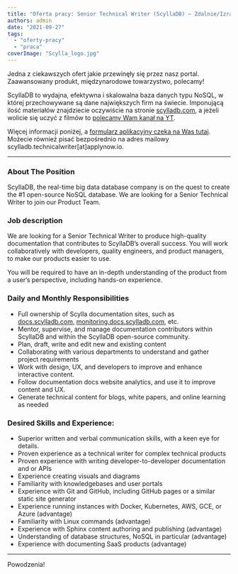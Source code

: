 ```yaml
---
title: "Oferta pracy: Senior Technical Writer (ScyllaDB) – Zdalnie/Izrael"
authors: admin
date: "2021-09-27"
tags:
  - "oferty-pracy"
  - "praca"
coverImage: "Scylla_logo.jpg"
---
```


Jedna z ciekawszych ofert jakie przewinęły się przez nasz portal. Zaawansowany
produkt, międzynarodowe towarzystwo, polecamy!

<!--truncate-->

ScyllaDB to wydajna, efektywna i skalowalna baza danych typu NoSQL, w której
przechowywane są dane największych firm na świecie. Imponującą ilość materiałów
znajdziecie oczywiście na stronie [scylladb.com](https://www.scylladb.com), a
jeżeli wolicie się uczyć z filmów to
[polecamy Wam kanał na YT](https://www.youtube.com/channel/UC7fDHfQDRiQ9Nn0tFf33jeQ).

Więcej informacji poniżej, a
[formularz aplikacyjny czeka na Was tutaj](https://www.scylladb.com/company/careers/co/product-management/57.423/senior-technical-writer/all/).
Możecie również pisać bezpośrednio na adres mailowy
scylladb.technicalwriter\[at\]applynow.io.

---

### About The Position

ScyllaDB, the real-time big data database company is on the quest to create the
#1 open-source NoSQL database. We are looking for a Senior Technical Writer to
join our Product Team.

### Job description

We are looking for a Senior Technical Writer to produce high-quality
documentation that contributes to ScyllaDB’s overall success. You will work
collaboratively with developers, quality engineers, and product managers, to
make our products easier to use.

You will be required to have an in-depth understanding of the product from a
user’s perspective, including hands-on experience.

### Daily and Monthly Responsibilities

- Full ownership of Scylla documentation sites, such as
  [docs.scylladb.com](https://docs.scylladb.com/),
  [monitoring.docs.scylladb.com](https://monitoring.docs.scylladb.com), etc.
- Mentor, supervise, and manage documentation contributors within ScyllaDB and
  within the ScyllaDB open-source community.
- Plan, draft, write and edit new and existing content
- Collaborating with various departments to understand and gather project
  requirements
- Work with design, UX, and developers to improve and enhance interactive
  content.
- Follow documentation docs website analytics, and use it to improve content and
  UX.
- Generate technical content for blogs, white papers, and online learning as
  needed

### Desired Skills and Experience:

- Superior written and verbal communication skills, with a keen eye for details.
- Proven experience as a technical writer for complex technical products
- Proven experience with writing developer-to-developer documentation and or
  APIs
- Experience creating visuals and diagrams
- Familiarity with knowledgebases and user portals
- Experience with Git and GitHub, including GitHub pages or a similar static
  site generator
- Experience running instances with Docker, Kubernetes, AWS, GCE, or Azure
  (advantage)
- Familiarity with Linux commands (advantage)
- Experience with Sphinx content authoring and publishing (advantage)
- Understanding of database structures, NoSQL in particular (advantage)
- Experience with documenting SaaS products (advantage)

---

Powodzenia!
